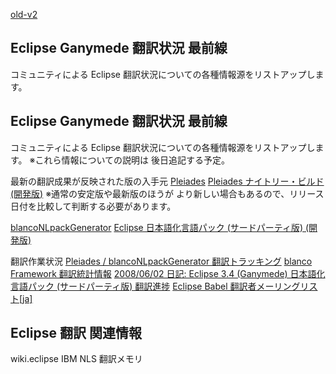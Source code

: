 [old-v2](ig080710-orig.html)

## Eclipse Ganymede 翻訳状況 最前線

コミュニティによる Eclipse 翻訳状況についての各種情報源をリストアップします。






## Eclipse Ganymede 翻訳状況 最前線


コミュニティによる Eclipse 翻訳状況についての各種情報源をリストアップします。
※これら情報についての説明は 後日追記する予定。

最新の翻訳成果が反映された版の入手元
[Pleiades](http://mergedoc.sourceforge.jp/pleiades.html)
  [Pleiades ナイトリー・ビルド (開発版)](http://mergedoc.sourceforge.jp/nightly-build/)
    ※通常の安定版や最新版のほうが より新しい場合もあるので、リリース日付を比較して判断する必要があります。
  
  [blancoNLpackGenerator](http://www.igapyon.jp/blanco/blanconlpackgenerator.html)
  [Eclipse 日本語化言語パック (サードパーティ版) (開発版)](http://sourceforge.jp/projects/blancofw/wiki/nlpack.eclipse)
  


翻訳作業状況
[Pleiades / blancoNLpackGenerator 翻訳トラッキング](http://sourceforge.jp/tracker/?atid=2661&group_id=685&func=browse)
  [blanco Framework 翻訳統計情報](http://sourceforge.jp/projects/blancofw/wiki/nlpack.eclipse.ganymede.trans)
  [2008/06/02 日記: Eclipse 3.4 (Ganymede) 日本語化言語パック (サードパーティ版) 翻訳進捗](ig080602.html)
  [Eclipse Babel 翻訳者メーリングリスト[ja]](https://dev.eclipse.org/mailman/listinfo/babel-translators)


## Eclipse 翻訳 関連情報

wiki.eclipse
  IBM NLS
  翻訳メモリ